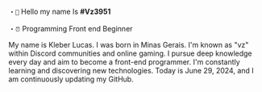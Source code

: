 

###

・`👋` Hello my name Is  **#Vz3951**

・`⏰` Programming Front end Beginner

<p>
My name is Kleber Lucas. I was born in Minas Gerais. I'm known as "vz" within Discord communities and online gaming. I pursue deep knowledge every day and aim to become a front-end programmer. I'm constantly learning and discovering new technologies. Today is June 29, 2024, and I am continuously updating my GitHub.</p>

###

